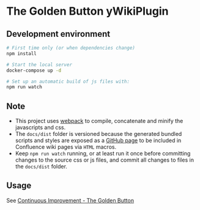 # The Golden Button yWikiPlugin

## Development environment

```bash
# First time only (or when dependencies change)
npm install

# Start the local server
docker-compose up -d

# Set up an automatic build of js files with:
npm run watch
```

## Note

* This project uses [webpack](https://webpack.js.org/guides/get-started/) to compile, concatenate and minify the javascripts and css. 
* The `docs/dist` folder is versioned because the generated bundled scripts and styles are exposed as a [GitHub page](https://help.github.com/articles/configuring-a-publishing-source-for-github-pages/) to be included in Confluence wiki pages via `HTML` macros. 
* Keep `npm run watch` running, or at least run it once before committing changes to the source css or js files, and commit all changes to files in the `docs/dist` folder.

## Usage

See [Continuous Improvement - The Golden Button](https://wiki.hybris.com/display/ps/Continuous+Improvement+-+The+Golden+Button)
